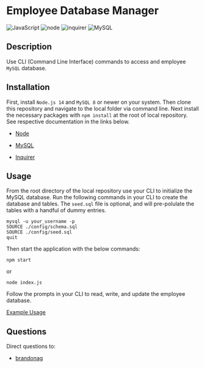# Employee Database Manager

![JavaScript](https://img.shields.io/badge/JavaScript-ES6-green)
![node](https://img.shields.io/badge/node-14-green)
![inquirer](https://img.shields.io/badge/inquirer-8-blue)
![MySQL](https://img.shields.io/badge/MySQL-8-blue)

## Description

Use CLI (Command Line Interface) commands to access and employee `MySQL` database.

## Installation

First, install `Node.js 14` and `MySQL 8` or newer on your system. Then clone this repository and navigate to the local folder via command line. Next install the necessary packages with `npm install` at the root of local repository. See respective documentation in the links below.

* [Node](https://nodejs.org/en/)

* [MySQL](https://dev.mysql.com/)

* [Inquirer](https://www.npmjs.com/package/inquirer)

## Usage

From the root directory of the local repository use your CLI to initialize the MySQL database. Run the following commands in your CLI to create the database and tables. The `seed.sql` file is optional, and will pre-polulate the tables with a handful of dummy entries.

```
mysql -u your_username -p
SOURCE ./config/schema.sql
SOURCE ./config/seed.sql
quit
```

Then start the application with the below commands:

```
npm start
```

or

```
node index.js
```

Follow the prompts in your CLI to read, write, and update the employee database.

[Example Usage](https://drive.google.com/file/d/1daWdbS69TBKl4-ZcNoc7MhqpOD76xKm8/view)

## Questions

Direct questions to:

* [brandonag](https://github.com/brandonag)